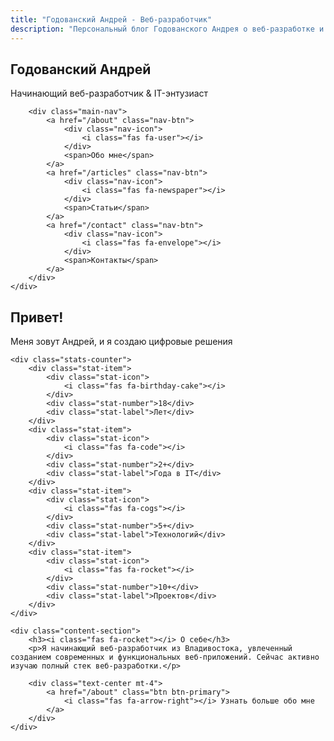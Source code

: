 ```yaml
---
title: "Годованский Андрей - Веб-разработчик"
description: "Персональный блог Годованского Андрея о веб-разработке и программировании"
---
```


<section class="hero-section fade-in-up">
    <div class="hero-content">
        <h1>Годованский Андрей</h1>
        <p class="subtitle">Начинающий веб-разработчик & IT-энтузиаст</p>
        
        <div class="main-nav">
            <a href="/about" class="nav-btn">
                <div class="nav-icon">
                    <i class="fas fa-user"></i>
                </div>
                <span>Обо мне</span>
            </a>
            <a href="/articles" class="nav-btn">
                <div class="nav-icon">
                    <i class="fas fa-newspaper"></i>
                </div>
                <span>Статьи</span>
            </a>
            <a href="/contact" class="nav-btn">
                <div class="nav-icon">
                    <i class="fas fa-envelope"></i>
                </div>
                <span>Контакты</span>
            </a>
        </div>
    </div>
</section>

<div class="profile-card animate-in">
    <div class="profile-header">
        <h2>Привет! </h2>
        <div class="profile-tagline">Меня зовут Андрей, и я создаю цифровые решения</div>
    </div>

    <div class="stats-counter">
        <div class="stat-item">
            <div class="stat-icon">
                <i class="fas fa-birthday-cake"></i>
            </div>
            <div class="stat-number">18</div>
            <div class="stat-label">Лет</div>
        </div>
        <div class="stat-item">
            <div class="stat-icon">
                <i class="fas fa-code"></i>
            </div>
            <div class="stat-number">2+</div>
            <div class="stat-label">Года в IT</div>
        </div>
        <div class="stat-item">
            <div class="stat-icon">
                <i class="fas fa-cogs"></i>
            </div>
            <div class="stat-number">5+</div>
            <div class="stat-label">Технологий</div>
        </div>
        <div class="stat-item">
            <div class="stat-icon">
                <i class="fas fa-rocket"></i>
            </div>
            <div class="stat-number">10+</div>
            <div class="stat-label">Проектов</div>
        </div>
    </div>

    <div class="content-section">
        <h3><i class="fas fa-rocket"></i> О себе</h3>
        <p>Я начинающий веб-разработчик из Владивостока, увлеченный созданием современных и функциональных веб-приложений. Сейчас активно изучаю полный стек веб-разработки.</p>
        
        <div class="text-center mt-4">
            <a href="/about" class="btn btn-primary">
                <i class="fas fa-arrow-right"></i> Узнать больше обо мне
            </a>
        </div>
    </div>
</div>